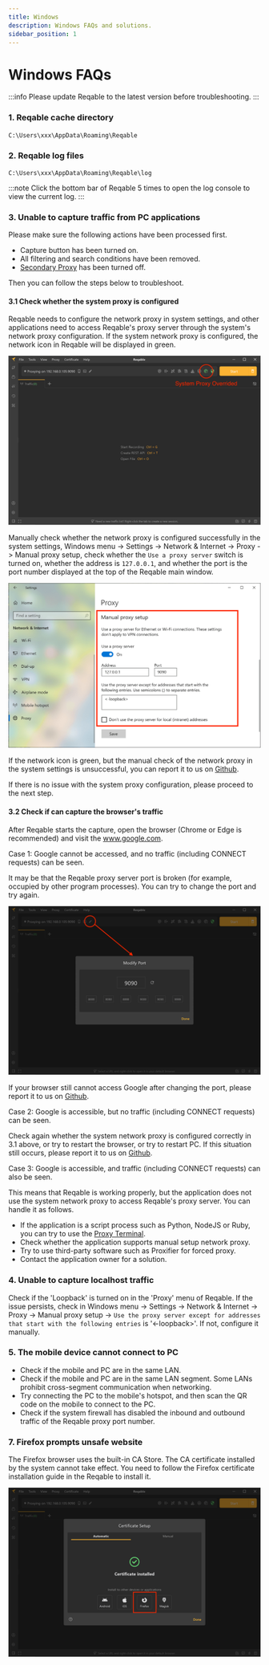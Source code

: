 ```yaml
---
title: Windows
description: Windows FAQs and solutions.
sidebar_position: 1
---
```


# Windows FAQs

:::info
Please update Reqable to the latest version before troubleshooting.
:::

### 1. Reqable cache directory

```
C:\Users\xxx\AppData\Roaming\Reqable
```

### 2. Reqable log files

```
C:\Users\xxx\AppData\Roaming\Reqable\log
```

:::note
Click the bottom bar of Reqable 5 times to open the log console to view the current log.
:::

### 3. Unable to capture traffic from PC applications

Please make sure the following actions have been processed first.

- Capture button has been turned on.
- All filtering and search conditions have been removed.
- [Secondary Proxy](../../capture/proxy#secondary) has been turned off.

Then you can follow the steps below to troubleshoot.

#### 3.1 Check whether the system proxy is configured

Reqable needs to configure the network proxy in system settings, and other applications need to access Reqable's proxy server through the system's network proxy configuration. If the system network proxy is configured, the network icon in Reqable will be displayed in green.

![](arts/network_proxy.png)

Manually check whether the network proxy is configured successfully in the system settings, Windows menu -> Settings -> Network & Internet -> Proxy -> Manual proxy setup, check whether the `Use a proxy server` switch is turned on, whether the address is `127.0.0.1`, and whether the port is the port number displayed at the top of the Reqable main window.

![](arts/system_proxy.png)

If the network icon is green, but the manual check of the network proxy in the system settings is unsuccessful, you can report it to us on [Github](https://github.com/reqable/reqable-app/issues).

If there is no issue with the system proxy configuration, please proceed to the next step.

#### 3.2 Check if can capture the browser's traffic

After Reqable starts the capture, open the browser (Chrome or Edge is recommended) and visit the www.google.com.

Case 1: Google cannot be accessed, and no traffic (including CONNECT requests) can be seen.

It may be that the Reqable proxy server port is broken (for example, occupied by other program processes). You can try to change the port and try again.

![](arts/proxy_port.png)

If your browser still cannot access Google after changing the port, please report it to us on [Github](https://github.com/reqable/reqable-app/issues).

Case 2: Google is accessible, but no traffic (including CONNECT requests) can be seen.

Check again whether the system network proxy is configured correctly in 3.1 above, or try to restart the browser, or try to restart PC. If this situation still occurs, please report it to us on [Github](https://github.com/reqable/reqable-app/issues).

Case 3: Google is accessible, and traffic (including CONNECT requests) can also be seen.

This means that Reqable is working properly, but the application does not use the system network proxy to access Reqable's proxy server. You can handle it as follows.

- If the application is a script process such as Python, NodeJS or Ruby, you can try to use the [Proxy Terminal](../../capture/proxy-terminal).
- Check whether the application supports manual setup network proxy.
- Try to use third-party software such as Proxifier for forced proxy.
- Contact the application owner for a solution.

### 4. Unable to capture localhost traffic

Check if the 'Loopback' is turned on in the 'Proxy' menu of Reqable. If the issue persists, check in Windows menu -> Settings -> Network & Internet -> Proxy -> Manual proxy setup -> `Use the proxy server except for addresses that start with the following entries` is '<-loopback>'. If not, configure it manually.

### 5. The mobile device cannot connect to PC

- Check if the mobile and PC are in the same LAN.
- Check if the mobile and PC are in the same LAN segment. Some LANs prohibit cross-segment communication when networking.
- Try connecting the PC to the mobile's hotspot, and then scan the QR code on the mobile to connect to the PC.
- Check if the system firewall has disabled the inbound and outbound traffic of the Reqable proxy port number.

### 7. Firefox prompts unsafe website

The Firefox browser uses the built-in CA Store. The CA certificate installed by the system cannot take effect. You need to follow the Firefox certificate installation guide in the Reqable to install it.

![](arts/firefox.png)